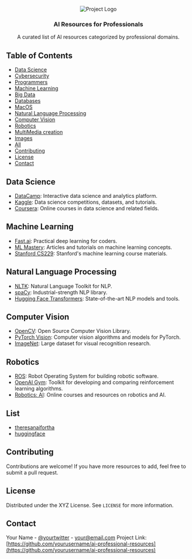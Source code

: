 <!-- Project Title -->
<p align="center">
  <img src="https://images.unsplash.com/photo-1655891709738-a48aad482a3d?ixlib=rb-4.0.3&ixid=M3wxMjA3fDB8MHxwaG90by1wYWdlfHx8fGVufDB8fHx8fA%3D%3D&auto=format&fit=crop&w=1632&q=80" alt="Project Logo">
  <h3 align="center">AI Resources for Professionals</h3>
  <p align="center">
    A curated list of AI resources categorized by professional domains.
    <br>
<!--     <a href="https://github.com/yourusername/ai-professional-resources"><strong>Explore the resources »</strong></a> -->
  </p>
</p>

<!-- Table of Contents -->
## Table of Contents

- [Data Science](#data-science)
- [Cybersecurity](#cybersecurity)
- [Programmers](#Programmers)
- [Machine Learning](#machine-learning)
- [Big Data](#big-data)
- [Databases](#databases)
- [MacOS](#mac-users)
- [Natural Language Processing](#natural-language-processing)
- [Computer Vision](#computer-vision)
- [Robotics](#robotics)
- [MultiMedia creation](#multimedia)
- [Images](#images)
- [All](#list)
- [Contributing](#contributing)
- [License](#license)
- [Contact](#contact)


<!-- Data Science -->
## Data Science
- [DataCamp](https://www.datacamp.com/): Interactive data science and analytics platform.
- [Kaggle](https://www.kaggle.com/): Data science competitions, datasets, and tutorials.
- [Coursera](https://www.coursera.org/): Online courses in data science and related fields.

<!-- Machine Learning -->
## Machine Learning
- [Fast.ai](https://www.fast.ai/): Practical deep learning for coders.
- [ML Mastery](https://machinelearningmastery.com/): Articles and tutorials on machine learning concepts.
- [Stanford CS229](http://cs229.stanford.edu/): Stanford's machine learning course materials.

<!-- Natural Language Processing -->
## Natural Language Processing
- [NLTK](https://www.nltk.org/): Natural Language Toolkit for NLP.
- [spaCy](https://spacy.io/): Industrial-strength NLP library.
- [Hugging Face Transformers](https://huggingface.co/transformers/): State-of-the-art NLP models and tools.

<!-- Computer Vision -->
## Computer Vision
- [OpenCV](https://opencv.org/): Open Source Computer Vision Library.
- [PyTorch Vision](https://pytorch.org/vision/): Computer vision algorithms and models for PyTorch.
- [ImageNet](http://www.image-net.org/): Large dataset for visual recognition research.

<!-- Robotics -->
## Robotics
- [ROS](https://www.ros.org/): Robot Operating System for building robotic software.
- [OpenAI Gym](https://gym.openai.com/): Toolkit for developing and comparing reinforcement learning algorithms.
- [Robotics: AI](https://roboticsai.github.io/): Online courses and resources on robotics and AI.

## List
- [theresanaifortha](https://theresanaiforthat.com/)
- [huggingface](https://huggingface.co/)

<!-- Contributing -->
## Contributing
Contributions are welcome! If you have more resources to add, feel free to submit a pull request.

<!-- License -->
## License
Distributed under the XYZ License. See `LICENSE` for more information.

<!-- Contact -->
## Contact
Your Name - [@yourtwitter](https://twitter.com/yourtwitter) - your@email.com
Project Link: [https://github.com/yourusername/ai-professional-resources](https://github.com/yourusername/ai-professional-resources)

